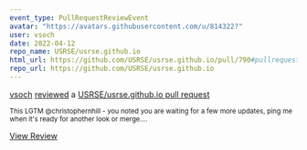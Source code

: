 ```yaml
---
event_type: PullRequestReviewEvent
avatar: "https://avatars.githubusercontent.com/u/814322?"
user: vsoch
date: 2022-04-12
repo_name: USRSE/usrse.github.io
html_url: https://github.com/USRSE/usrse.github.io/pull/790#pullrequestreview-938802439
repo_url: https://github.com/USRSE/usrse.github.io
---
```


<a href='https://github.com/vsoch' target='_blank'>vsoch</a> <a href='https://github.com/USRSE/usrse.github.io/pull/790#pullrequestreview-938802439' target='_blank'>reviewed</a> a <a href='https://github.com/USRSE/usrse.github.io/pull/790' target='_blank'>USRSE/usrse.github.io pull request</a>

<small>This LGTM @christophernhill - you noted you are waiting for a few more updates, ping me when it's ready for another look or merge....</small>

<a href='https://github.com/USRSE/usrse.github.io/pull/790#pullrequestreview-938802439' target='_blank'>View Review</a>